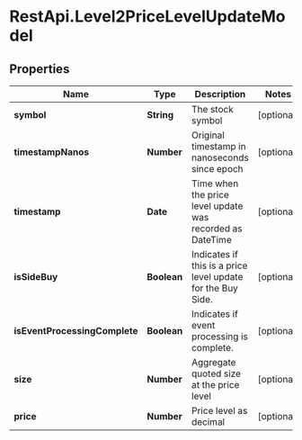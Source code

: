 # RestApi.Level2PriceLevelUpdateModel

## Properties

Name | Type | Description | Notes
------------ | ------------- | ------------- | -------------
**symbol** | **String** | The stock symbol | [optional] 
**timestampNanos** | **Number** | Original timestamp in nanoseconds since epoch | [optional] 
**timestamp** | **Date** | Time when the price level update was recorded as DateTime | [optional] 
**isSideBuy** | **Boolean** | Indicates if this is a price level update for the Buy Side. | [optional] 
**isEventProcessingComplete** | **Boolean** | Indicates if event processing is complete. | [optional] 
**size** | **Number** | Aggregate quoted size at the price level | [optional] 
**price** | **Number** | Price level as decimal | [optional] 


